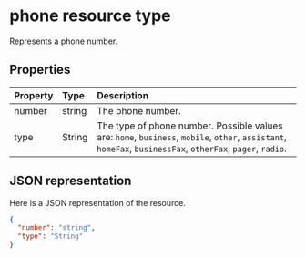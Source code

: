 # phone resource type

Represents a phone number.


## Properties
| Property	   | Type	|Description|
|:---------------|:--------|:----------|
|number|string|The phone number.|
|type|String|The type of phone number. Possible values are: `home`, `business`, `mobile`, `other`, `assistant`, `homeFax`, `businessFax`, `otherFax`, `pager`, `radio`.|

## JSON representation

Here is a JSON representation of the resource.

<!-- {
  "blockType": "resource",
  "optionalProperties": [

  ],
  "@odata.type": "microsoft.graph.phone"
}-->

```json
{
  "number": "string",
  "type": "String"
}

```

<!-- uuid: 8fcb5dbc-d5aa-4681-8e31-b001d5168d79
2015-10-25 14:57:30 UTC -->
<!-- {
  "type": "#page.annotation",
  "description": "phone resource",
  "keywords": "",
  "section": "documentation",
  "tocPath": ""
}-->